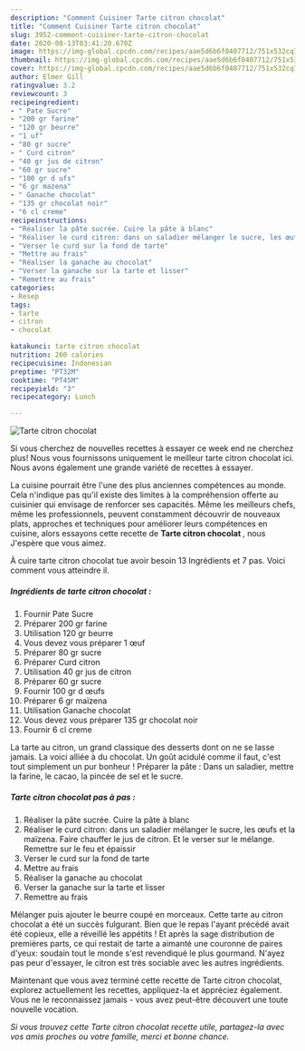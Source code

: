 ```yaml
---
description: "Comment Cuisiner Tarte citron chocolat"
title: "Comment Cuisiner Tarte citron chocolat"
slug: 3952-comment-cuisiner-tarte-citron-chocolat
date: 2020-08-13T03:41:20.670Z
image: https://img-global.cpcdn.com/recipes/aae5d6b6f0407712/751x532cq70/tarte-citron-chocolat-photo-principale-de-la-recette.jpg
thumbnail: https://img-global.cpcdn.com/recipes/aae5d6b6f0407712/751x532cq70/tarte-citron-chocolat-photo-principale-de-la-recette.jpg
cover: https://img-global.cpcdn.com/recipes/aae5d6b6f0407712/751x532cq70/tarte-citron-chocolat-photo-principale-de-la-recette.jpg
author: Elmer Gill
ratingvalue: 3.2
reviewcount: 3
recipeingredient:
- " Pate Sucre"
- "200 gr farine"
- "120 gr beurre"
- "1 uf"
- "80 gr sucre"
- " Curd citron"
- "40 gr jus de citron"
- "60 gr sucre"
- "100 gr d ufs"
- "6 gr mazena"
- " Ganache chocolat"
- "135 gr chocolat noir"
- "6 cl creme"
recipeinstructions:
- "Réaliser la pâte sucrée. Cuire la pâte à blanc"
- "Réaliser le curd citron: dans un saladier mélanger le sucre, les œufs et la maïzena. Faire chauffer le jus de citron. Et le verser sur le mélange. Remettre sur le feu et épaissir"
- "Verser le curd sur la fond de tarte"
- "Mettre au frais"
- "Réaliser la ganache au chocolat"
- "Verser la ganache sur la tarte et lisser"
- "Remettre au frais"
categories:
- Resep
tags:
- tarte
- citron
- chocolat

katakunci: tarte citron chocolat 
nutrition: 260 calories
recipecuisine: Indonesian
preptime: "PT32M"
cooktime: "PT45M"
recipeyield: "3"
recipecategory: Lunch

---
```



![Tarte citron chocolat](https://img-global.cpcdn.com/recipes/aae5d6b6f0407712/751x532cq70/tarte-citron-chocolat-photo-principale-de-la-recette.jpg)

Si vous cherchez de nouvelles recettes à essayer ce week end ne cherchez plus! Nous vous fournissons uniquement le meilleur tarte citron chocolat ici. Nous avons également une grande variété de recettes à essayer.

La cuisine pourrait être l'une des plus anciennes compétences au monde. Cela n'indique pas qu'il existe des limites à la compréhension offerte au cuisinier qui envisage de renforcer ses capacités. Même les meilleurs chefs, même les professionnels, peuvent constamment découvrir de nouveaux plats, approches et techniques pour améliorer leurs compétences en cuisine, alors essayons cette recette de <strong> Tarte citron chocolat </strong>, nous J'espère que vous aimez.

<!--inarticleads1-->

À cuire tarte citron chocolat tue avoir besoin 13 Ingrédients et 7 pas. Voici comment vous atteindre il.

##### Ingrédients de tarte citron chocolat :

1. Fournir  Pate Sucre
1. Préparer 200 gr farine
1. Utilisation 120 gr beurre
1. Vous devez vous préparer 1 œuf
1. Préparer 80 gr sucre
1. Préparer  Curd citron
1. Utilisation 40 gr jus de citron
1. Préparer 60 gr sucre
1. Fournir 100 gr d œufs
1. Préparer 6 gr maïzena
1. Utilisation  Ganache chocolat
1. Vous devez vous préparer 135 gr chocolat noir
1. Fournir 6 cl creme


La tarte au citron, un grand classique des desserts dont on ne se lasse jamais. La voici alliée à du chocolat. Un goût acidulé comme il faut, c&#39;est tout simplement un pur bonheur ! Préparer la pâte : Dans un saladier, mettre la farine, le cacao, la pincée de sel et le sucre. 

<!--inarticleads2-->

##### Tarte citron chocolat pas à pas :

1. Réaliser la pâte sucrée. Cuire la pâte à blanc
1. Réaliser le curd citron: dans un saladier mélanger le sucre, les œufs et la maïzena. Faire chauffer le jus de citron. Et le verser sur le mélange. Remettre sur le feu et épaissir
1. Verser le curd sur la fond de tarte
1. Mettre au frais
1. Réaliser la ganache au chocolat
1. Verser la ganache sur la tarte et lisser
1. Remettre au frais


Mélanger puis ajouter le beurre coupé en morceaux. Cette tarte au citron chocolat a été un succès fulgurant. Bien que le repas l&#39;ayant précédé avait été copieux, elle a réveillé les appétits ! Et après la sage distribution de premières parts, ce qui restait de tarte a aimanté une couronne de paires d&#39;yeux: soudain tout le monde s&#39;est revendiqué le plus gourmand. N&#39;ayez pas peur d&#39;essayer, le citron est très sociable avec les autres ingrédients. 

<!--inarticleads1-->

<p>
Maintenant que vous avez terminé cette recette de Tarte citron chocolat, explorez actuellement les recettes, appliquez-la et appréciez également. Vous ne le reconnaissez jamais - vous avez peut-être découvert une toute nouvelle vocation.
</p>

<p>
<i>Si vous trouvez cette Tarte citron chocolat recette utile, partagez-la avec vos amis proches ou votre famille, merci et bonne chance.</i>
</p>
